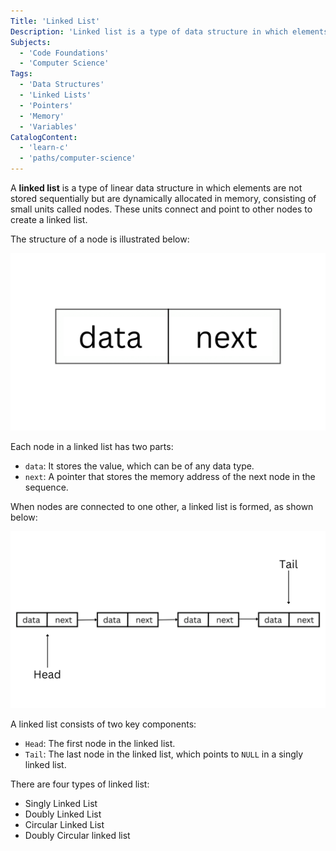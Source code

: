 ```yaml
---
Title: 'Linked List'
Description: 'Linked list is a type of data structure in which elements are not sequentially stored but are randomly spread in memory.'
Subjects:
  - 'Code Foundations'
  - 'Computer Science'
Tags:
  - 'Data Structures'
  - 'Linked Lists'
  - 'Pointers'
  - 'Memory'
  - 'Variables'
CatalogContent:
  - 'learn-c'
  - 'paths/computer-science'
---
```


A **linked list** is a type of linear data structure in which elements are not stored sequentially but are dynamically allocated in memory, consisting of small units called nodes. These units connect and point to other nodes to create a linked list.

The structure of a node is illustrated below:

![Linked list node](https://raw.githubusercontent.com/Codecademy/docs/main/media/linked-list-node.png)

Each node in a linked list has two parts:

- `data`: It stores the value, which can be of any data type.
- `next`: A pointer that stores the memory address of the next node in the sequence.

When nodes are connected to one other, a linked list is formed, as shown below:

![Singular linked list](https://raw.githubusercontent.com/Codecademy/docs/main/media/singular-linked-list.png)

A linked list consists of two key components:

- `Head`: The first node in the linked list.
- `Tail`: The last node in the linked list, which points to `NULL` in a singly linked list.

There are four types of linked list:

- Singly Linked List
- Doubly Linked List
- Circular Linked List
- Doubly Circular linked list
